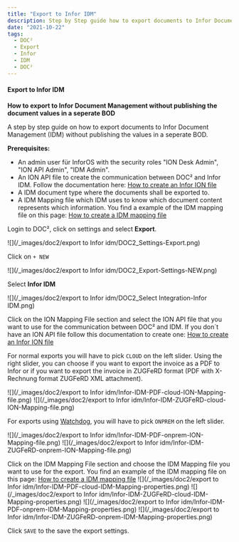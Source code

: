 ```yaml
---
title: "Export to Infor IDM"
description: Step by Step guide how to export documents to Infor Document Management (IDM) without publishing the values in a seperate BOD.
date: "2021-10-22"
tags:
  - DOC²
  - Export
  - Infor
  - IDM
  - DOC²
---
```


#### Export to Infor IDM

**How to export to Infor Document Management without publishing the document values in a seperate BOD**

A step by step guide on how to export documents to Infor Document Management (IDM) without publishing the values in a seperate BOD.

**Prerequisites:**

- An admin user für InforOS with the security roles "ION Desk Admin", "ION API Admin", "IDM Admin".
- An ION API file to create the communication between DOC² and Infor IDM. Follow the documentation here: [How to create an Infor ION file](/doc2/export/create-a-infor-ion-file/)
- A IDM document type where the documents shall be exported to.
- A IDM Mapping file which IDM uses to know which document content represents which information. You find a example of the IDM mapping file on this page: [How to create a IDM mapping file](/doc2/export/how-to-create-a-idm-mapping-file/)

Login to DOC², click on settings and select **Export**.

![](/_images/doc2/export to Infor idm/DOC2_Settings-Export.png)


Click on `+ NEW`

![](/_images/doc2/export to Infor idm/DOC2_Export-Settings-NEW.png)


Select **Infor IDM**

![](/_images/doc2/export to Infor idm/DOC2_Select Integration-Infor IDM.png)

Click on the ION Mapping File section and select the ION API file that you want to use for the communication between DOC² and IDM. If you don´t have an ION API file follow this documentation to create one: [How to create an Infor ION file](/doc2/export/create-a-infor-ion-api-file/)

For normal exports you will have to pick `CLOUD` on the left slider.
Using the right slider, you can choose if you want to export the invoice as a PDF to Infor or if you want to export the invoice in ZUGFeRD format (PDF with X-Rechnung format ZUGFeRD XML attachment).

![](/_images/doc2/export to Infor idm/Infor-IDM-PDF-cloud-ION-Mapping-file.png)
![](/_images/doc2/export to Infor idm/Infor-IDM-ZUGFeRD-cloud-ION-Mapping-file.png)

For exports using [Watchdog](/doc2/fileshare/), you will have to pick `ONPREM` on the left slider.

![](/_images/doc2/export to Infor idm/Infor-IDM-PDF-onprem-ION-Mapping-file.png)
![](/_images/doc2/export to Infor idm/Infor-IDM-ZUGFeRD-onprem-ION-Mapping-file.png)

Click on the IDM Mapping File section and choose the IDM Mapping file you want to use for the export.
You find an example of the IDM mapping file on this page: [How to create a IDM mapping file](/doc2/export/how-to-create-a-idm-mapping-file/)
![](/_images/doc2/export to Infor idm/Infor-IDM-PDF-cloud-IDM-Mapping-properties.png)
![](/_images/doc2/export to Infor idm/Infor-IDM-ZUGFeRD-cloud-IDM-Mapping-properties.png)
![](/_images/doc2/export to Infor idm/Infor-IDM-PDF-onprem-IDM-Mapping-properties.png)
![](/_images/doc2/export to Infor idm/Infor-IDM-ZUGFeRD-onprem-IDM-Mapping-properties.png)

Click `SAVE` to the save the export settings.
